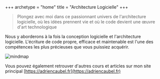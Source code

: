 +++
archetype = "home"
title = "Architecture Logicielle"
+++

> Plongez avec moi dans ce passionnant univers de l'architecture logicielle, où les idées prennent vie et où le code devient une œuvre d'art technologique

Nous y aborderons à la fois la conception logicielle et l'architecture logicielle. L'écriture de code propre, efficace et maintenable est l'une des compétences les plus précieuses que vous puissiez acquérir.

![mindmap](/images/mindmap.svg)

Vous pouvez également retrouver d'autres cours et articles sur mon site principal
[https://adriencaubel.fr](https://adriencaubel.fr)